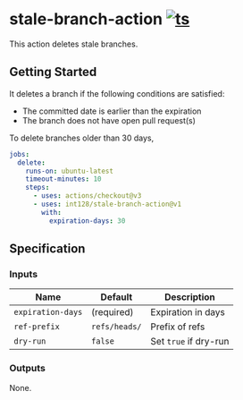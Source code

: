 # stale-branch-action [![ts](https://github.com/int128/stale-branch-action/actions/workflows/ts.yaml/badge.svg)](https://github.com/int128/stale-branch-action/actions/workflows/ts.yaml)

This action deletes stale branches.

## Getting Started

It deletes a branch if the following conditions are satisfied:

- The committed date is earlier than the expiration
- The branch does not have open pull request(s)

To delete branches older than 30 days,

```yaml
jobs:
  delete:
    runs-on: ubuntu-latest
    timeout-minutes: 10
    steps:
      - uses: actions/checkout@v3
      - uses: int128/stale-branch-action@v1
        with:
          expiration-days: 30
```

## Specification

### Inputs

| Name              | Default       | Description           |
| ----------------- | ------------- | --------------------- |
| `expiration-days` | (required)    | Expiration in days    |
| `ref-prefix`      | `refs/heads/` | Prefix of refs        |
| `dry-run`         | `false`       | Set `true` if dry-run |

### Outputs

None.
